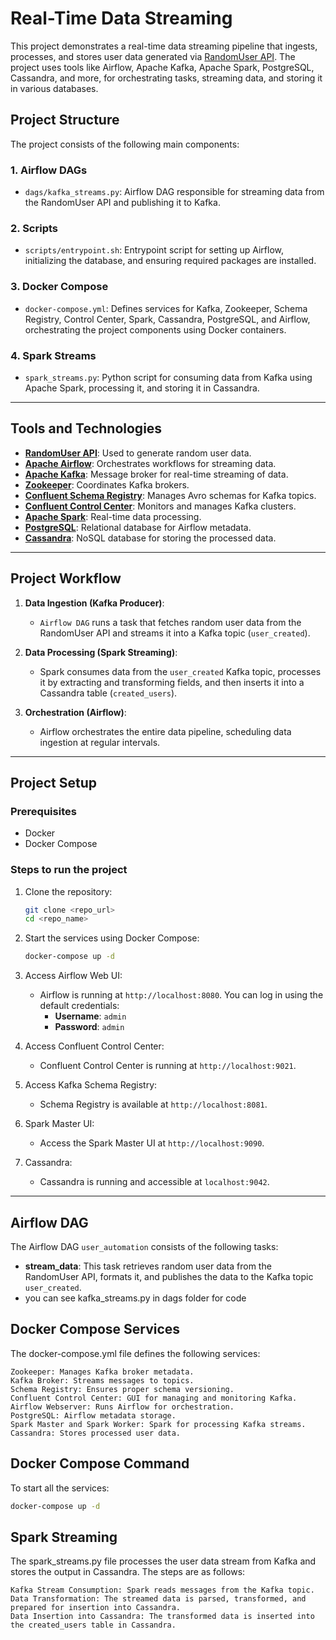 # Real-Time Data Streaming

This project demonstrates a real-time data streaming pipeline that ingests, processes, and stores user data generated via [RandomUser API](https://randomuser.me). The project uses tools like Airflow, Apache Kafka, Apache Spark, PostgreSQL, Cassandra, and more, for orchestrating tasks, streaming data, and storing it in various databases.

## Project Structure

The project consists of the following main components:

### 1. **Airflow DAGs** 
   - `dags/kafka_streams.py`: Airflow DAG responsible for streaming data from the RandomUser API and publishing it to Kafka.

### 2. **Scripts**
   - `scripts/entrypoint.sh`: Entrypoint script for setting up Airflow, initializing the database, and ensuring required packages are installed.

### 3. **Docker Compose**
   - `docker-compose.yml`: Defines services for Kafka, Zookeeper, Schema Registry, Control Center, Spark, Cassandra, PostgreSQL, and Airflow, orchestrating the project components using Docker containers.

### 4. **Spark Streams**
   - `spark_streams.py`: Python script for consuming data from Kafka using Apache Spark, processing it, and storing it in Cassandra.

---

## Tools and Technologies

- **[RandomUser API](https://randomuser.me/)**: Used to generate random user data.
- **[Apache Airflow](https://airflow.apache.org/)**: Orchestrates workflows for streaming data.
- **[Apache Kafka](https://kafka.apache.org/)**: Message broker for real-time streaming of data.
- **[Zookeeper](https://zookeeper.apache.org/)**: Coordinates Kafka brokers.
- **[Confluent Schema Registry](https://docs.confluent.io/platform/current/schema-registry/index.html)**: Manages Avro schemas for Kafka topics.
- **[Confluent Control Center](https://docs.confluent.io/platform/current/control-center/index.html)**: Monitors and manages Kafka clusters.
- **[Apache Spark](https://spark.apache.org/)**: Real-time data processing.
- **[PostgreSQL](https://www.postgresql.org/)**: Relational database for Airflow metadata.
- **[Cassandra](https://cassandra.apache.org/)**: NoSQL database for storing the processed data.

---

## Project Workflow

1. **Data Ingestion (Kafka Producer)**:
   - `Airflow DAG` runs a task that fetches random user data from the RandomUser API and streams it into a Kafka topic (`user_created`).

2. **Data Processing (Spark Streaming)**:
   - Spark consumes data from the `user_created` Kafka topic, processes it by extracting and transforming fields, and then inserts it into a Cassandra table (`created_users`).

3. **Orchestration (Airflow)**:
   - Airflow orchestrates the entire data pipeline, scheduling data ingestion at regular intervals.

---

## Project Setup

### Prerequisites
- Docker
- Docker Compose

### Steps to run the project

1. Clone the repository:
    ```bash
    git clone <repo_url>
    cd <repo_name>
    ```

2. Start the services using Docker Compose:
    ```bash
    docker-compose up -d
    ```

3. Access Airflow Web UI:
   - Airflow is running at `http://localhost:8080`. You can log in using the default credentials:
     - **Username**: `admin`
     - **Password**: `admin`

4. Access Confluent Control Center:
   - Confluent Control Center is running at `http://localhost:9021`.

5. Access Kafka Schema Registry:
   - Schema Registry is available at `http://localhost:8081`.

6. Spark Master UI:
   - Access the Spark Master UI at `http://localhost:9090`.

7. Cassandra:
   - Cassandra is running and accessible at `localhost:9042`.

---

## Airflow DAG

The Airflow DAG `user_automation` consists of the following tasks:
- **stream_data**: This task retrieves random user data from the RandomUser API, formats it, and publishes the data to the Kafka topic `user_created`.
- you can see kafka_streams.py in dags folder for code 


## Docker Compose Services

The docker-compose.yml file defines the following services:

    Zookeeper: Manages Kafka broker metadata.
    Kafka Broker: Streams messages to topics.
    Schema Registry: Ensures proper schema versioning.
    Confluent Control Center: GUI for managing and monitoring Kafka.
    Airflow Webserver: Runs Airflow for orchestration.
    PostgreSQL: Airflow metadata storage.
    Spark Master and Spark Worker: Spark for processing Kafka streams.
    Cassandra: Stores processed user data.

## Docker Compose Command

To start all the services:

```bash
docker-compose up -d
```
## Spark Streaming

The spark_streams.py file processes the user data stream from Kafka and stores the output in Cassandra. The steps are as follows:

    Kafka Stream Consumption: Spark reads messages from the Kafka topic.
    Data Transformation: The streamed data is parsed, transformed, and prepared for insertion into Cassandra.
    Data Insertion into Cassandra: The transformed data is inserted into the created_users table in Cassandra.

